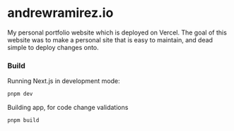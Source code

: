 # andrewramirez.io

My personal portfolio website which is deployed on Vercel. The goal of this website was to make a personal site that is easy to maintain, and dead simple to deploy changes onto.

### Build

Running Next.js in development mode:

```bash
pnpm dev
```

Building app, for code change validations
```bash
pnpm build
```


